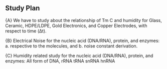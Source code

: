 ## Study Plan
{A} We have to study about the relationship of Tm C and humidity for Glass, Ceramic, HDPE/LDPE, Gold Electronics, and Copper Electrodes, with respect to time (Δt).

{B} Electrical Noise for the nucleic acid (DNA/RNA), protein, and enzymes:
	a. respective to the molecules, and
	b. noise constant derivation.

{C} Humidity related study for the nucleic acid (DNA/RNA), protein, and enzymes:
	All form of DNA,
	rRNA
	tRNA
	snRNA
	hnRNA
